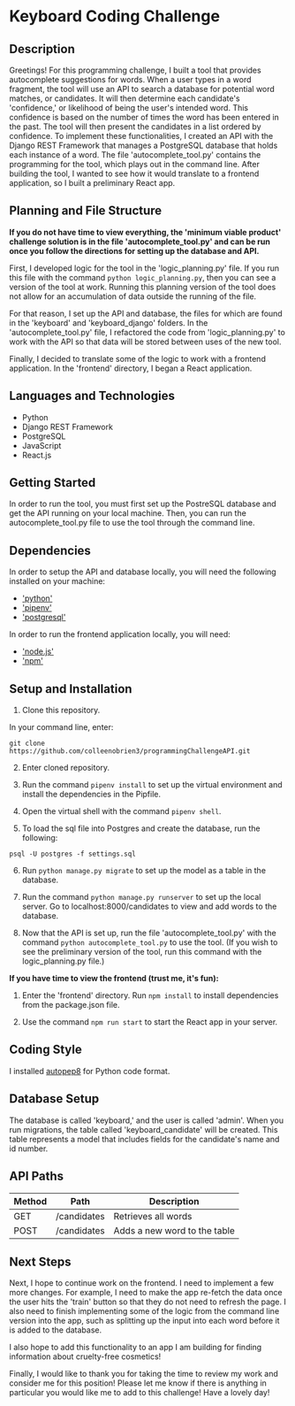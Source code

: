 # Keyboard Coding Challenge

## Description

Greetings! For this programming challenge, I built a tool that provides autocomplete suggestions for words. When a user types in a word fragment, the tool will use an API to search a database for potential word matches, or candidates. It will then determine each candidate's 'confidence,' or likelihood of being the user's intended word. This confidence is based on the number of times the word has been entered in the past. The tool will then present the candidates in a list ordered by confidence. To implement these functionalities, I created an API with the Django REST Framework that manages a PostgreSQL database that holds each instance of a word. The file 'autocomplete_tool.py' contains the programming for the tool, which plays out in the command line. After building the tool, I wanted to see how it would translate to a frontend application, so I built a preliminary React app.

## Planning and File Structure

**If you do not have time to view everything, the 'minimum viable product' challenge solution is in the file 'autocomplete_tool.py' and can be run once you follow the directions for setting up the database and API.**

First, I developed logic for the tool in the 'logic_planning.py' file. If you run this file with the command `python logic_planning.py`, then you can see a version of the tool at work. Running this planning version of the tool does not allow for an accumulation of data outside the running of the file.

For that reason, I set up the API and database, the files for which are found in the 'keyboard' and 'keyboard_django' folders. In the 'autocomplete_tool.py' file, I refactored the code from 'logic_planning.py' to work with the API so that data will be stored between uses of the new tool.

Finally, I decided to translate some of the logic to work with a frontend application. In the 'frontend' directory, I began a React application.

## Languages and Technologies

- Python
- Django REST Framework
- PostgreSQL
- JavaScript
- React.js

## Getting Started

In order to run the tool, you must first set up the PostreSQL database and get the API running on your local machine. Then, you can run the autocomplete_tool.py file to use the tool through the command line.

## Dependencies

In order to setup the API and database locally, you will need the following installed on your machine:

- ['python'](https://www.python.org/downloads/)
- ['pipenv'](https://github.com/pypa/pipenv)
- ['postgresql'](https://www.postgresql.org/docs/9.3/tutorial-install.html)

In order to run the frontend application locally, you will need:

- ['node.js'](https://nodejs.org/en/download/)
- ['npm'](https://www.npmjs.com/get-npm)

## Setup and Installation

1. Clone this repository.

In your command line, enter:

```
git clone https://github.com/colleenobrien3/programmingChallengeAPI.git
```

2. Enter cloned repository.

3. Run the command `pipenv install` to set up the virtual environment and install the dependencies in the Pipfile.

4. Open the virtual shell with the command `pipenv shell`.

5. To load the sql file into Postgres and create the database, run the following:

```
psql -U postgres -f settings.sql
```

6. Run `python manage.py migrate` to set up the model as a table in the database.

7. Run the command `python manage.py runserver` to set up the local server. Go to localhost:8000/candidates to view and add words to the database.

8. Now that the API is set up, run the file 'autocomplete_tool.py' with the command `python autocomplete_tool.py` to use the tool. (If you wish to see the preliminary version of the tool, run this command with the logic_planning.py file.)

**If you have time to view the frontend (trust me, it's fun):**

1. Enter the 'frontend' directory. Run `npm install` to install dependencies from the package.json file.

2. Use the command `npm run start` to start the React app in your server.

## Coding Style

I installed [autopep8](https://github.com/hhatto/autopep8) for Python code format.

## Database Setup

The database is called 'keyboard,' and the user is called 'admin'. When you run migrations, the table called 'keyboard_candidate' will be created. This table represents a model that includes fields for the candidate's name and id number.

## API Paths

| Method |    Path     | Description                  |
| ------ | :---------: | ---------------------------- |
| GET    | /candidates | Retrieves all words          |
| POST   | /candidates | Adds a new word to the table |

## Next Steps

Next, I hope to continue work on the frontend. I need to implement a few more changes. For example, I need to make the app re-fetch the data once the user hits the 'train' button so that they do not need to refresh the page. I also need to finish implementing some of the logic from the command line version into the app, such as splitting up the input into each word before it is added to the database.

I also hope to add this functionality to an app I am building for finding information about cruelty-free cosmetics!

Finally, I would like to thank you for taking the time to review my work and consider me for this position! Please let me know if there is anything in particular you would like me to add to this challenge! Have a lovely day!
